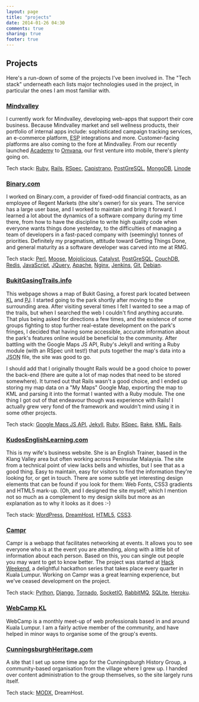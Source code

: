 ```yaml
---
layout: page
title: "projects"
date: 2014-01-26 04:30
comments: true
sharing: true
footer: true
---
```


Projects
--------

Here's a run-down of some of the projects I've been involved in. The "Tech stack" underneath each lists major technologies used in the project, in particular the ones I am most familiar with.

### [Mindvalley](http://mindvalley.com)

I currently work for Mindvalley, developing web-apps that support their core business. Because Mindvalley market and sell wellness products, their portfolio of internal apps include: sophisticated campaign tracking services, an e-commerce platform, <abbr title="Email Service Provider">ESP</abbr> integrations and more. Customer-facing platforms are also coming to the fore at Mindvalley. From our recently launched [Academy](http://mindvalleyacademy.com) to [Omvana](http://www.omvana.com), our first venture into mobile, there's plenty going on.

Tech stack: [Ruby][33], [Rails][32], [RSpec][29], [Capistrano][35], [PostGreSQL][4], [MongoDB][36], [Linode][37]

[33]: http://ruby-lang.org
[35]: http://www.capistranorb.com
[36]: http://www.mongodb.org
[37]: https://www.linode.com

### [Binary.com](http://binary.com)

I worked on Binary.com, a provider of fixed-odd financial contracts, as an employee of Regent Markets (the site's owner) for six years. The service has a large user base, and I worked to maintain and bring it forward. I learned a lot about the dynamics of a software company during my time there, from how to have the discipline to write high quality code when everyone wants things done yesterday, to the difficulties of managing a team of developers in a fast-paced company with (seemingly) tonnes of priorities. Definitely my pragmatism, attitude toward Getting Things Done, and general maturity as a software developer was carved into me at RMG.

Tech stack: [Perl][1], [Moose][2], [Mojolicious][24], [Catalyst][3], [PostGreSQL][4], [CouchDB][5], [Redis][25], [JavaScript][6], [JQuery][7], [Apache][8], [Nginx][9], [Jenkins][10], [Git][11], [Debian][12].

### [BukitGasingTrails.info](http://bukitgasingtrails.info)

This webpage shows a map of Bukit Gasing, a forest park located between <abbr title="Kuala Lumpur">KL</abbr> and <abbr title="Petaling Jaya">PJ</abbr>. I started going to the park shortly after moving to the surrounding area. After visiting several times I felt I wanted to see a map of the trails, but when I searched the web I couldn't find anything accurate. That plus being asked for directions a few times, and the existence of some groups fighting to stop further real-estate development on the park's fringes, I decided that having some accessible, accurate information about the park's features online would be beneficial to the community. After battling with the Google Maps JS API, Ruby's Jekyll and writing a Ruby module (with an RSpec unit test!) that puts together the map's data into a <abbr title="JavaScript Object Notation">JSON</abbr> file, the site was good to go.

I should add that I originally thought Rails would be a good choice to power the back-end (there are quite a lot of map nodes that need to be stored somewhere). It turned out that Rails wasn't a good choice, and I ended up storing my map data on a "My Maps" Google Map, exporting the map to KML and parsing it into the format I wanted with a Ruby module. The one thing I got out of that endeavour though was experience with Rails! I actually grew very fond of the framework and wouldn't mind using it in some other projects.

Tech stack: [Google Maps JS API][26], [Jekyll][27], [Ruby][28], [RSpec][29], [Rake][30], [KML][31], [Rails][32].

[26]: http://developers.google.com/maps/documentation/javascript/
[27]: http://jekyllrb.com
[28]: http://www.ruby-lang.org
[29]: http://rspec.info
[30]: http://rake.rubyforge.org
[31]: http://developers.google.com/kml/documentation/
[32]: http://rubyonrails.org

### [KudosEnglishLearning.com](http://kudosenglishlearning.com)

This is my wife's business website. She is an English Trainer, based in the Klang Valley area but often working across Peninsular Malaysia. The site from a technical point of view lacks bells and whistles, but I see that as a good thing. Easy to maintain, easy for visitors to find the information they're looking for, or get in touch. There are some subtle yet interesting design elements that can be found if you look for them: Web Fonts, CSS3 gradients and HTML5 mark-up. (Oh, and I designed the site myself; which I mention not so much as a complement to my design skills but more as an explanation as to why it looks as it does :-)

Tech stack: [WordPress][13], [DreamHost][14], [HTML5][15], [CSS3][16].

### [Campr](http://campr.calumhalcrow.com)

Campr is a webapp that facilitates networking at events. It allows you to see everyone who is at the event you are attending, along with a little bit of information about each person. Based on this, you can single out people you may want to get to know better. The project was started at [Hack Weekend](http://hack.weekend.my), a delightful hackathon series that takes place every quarter in Kuala Lumpur. Working on Campr was a great learning experience, but we've ceased development on the project.

Tech stack: [Python][17], [Django][18], [Tornado][19], [SocketIO][20], [RabbitMQ][21], [SQLite][22], [Heroku][23].

### [WebCamp KL](http://webcamp.my)

WebCamp is a monthly meet-up of web professionals based in and around Kuala Lumpur. I am a fairly active member of the community, and have helped in minor ways to organise some of the group's events.

### [CunningsburghHeritage.com](http://cunningsburghheritage.com)

A site that I set up some time ago for the Cunningsburgh History Group, a community-based organisation from the village where I grew up. I handed over content administration to the group themselves, so the site largely runs itself.

Tech stack: [MODX](http://modx.com), DreamHost.

[1]: http://perl.org
[2]: http://moose.perl.org
[3]: http://catalystframework.org
[4]: http://postgresql.org
[5]: http://couchdb.apache.org
[6]: http://en.wikipedia.org/wiki/JavaScript
[7]: http://jquery.com
[8]: http://apache.org
[9]: http://nginx.org
[10]: http://jenkins-ci.org
[11]: http://git-scm.com
[12]: http://debian.org
[13]: http://wordpress.org
[14]: http://dreamhost.com
[15]: http://html5rocks.com
[16]: http://css3.info
[17]: http://python.org
[18]: http://djangoproject.com
[19]: http://tornadoweb.org
[20]: http://socket.io
[21]: http://rabbitmq.com
[22]: http://sqlite.org
[23]: http://heroku.com
[24]: http://mojolicio.us
[25]: http://redis.io
